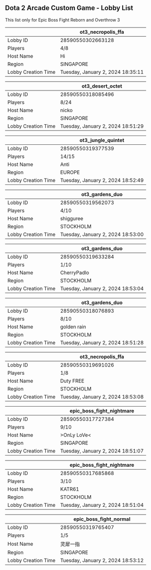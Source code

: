 ## Dota 2 Arcade Custom Game - Lobby List

This list only for Epic Boss Fight Reborn and Overthrow 3

|  | ot3_necropolis_ffa |
| ------ | ------ |
| Lobby ID | 28590550302663128 |
| Players | 4/8 |
| Host Name | Hi |
| Region | SINGAPORE |
| Lobby Creation Time | Tuesday, January 2, 2024 18:35:11 |


|  | ot3_desert_octet |
| ------ | ------ |
| Lobby ID | 28590550318085496 |
| Players | 8/24 |
| Host Name | nicko |
| Region | SINGAPORE |
| Lobby Creation Time | Tuesday, January 2, 2024 18:51:29 |


|  | ot3_jungle_quintet |
| ------ | ------ |
| Lobby ID | 28590550319377539 |
| Players | 14/15 |
| Host Name | Anti |
| Region | EUROPE |
| Lobby Creation Time | Tuesday, January 2, 2024 18:52:49 |


|  | ot3_gardens_duo |
| ------ | ------ |
| Lobby ID | 28590550319562073 |
| Players | 4/10 |
| Host Name | shigguree |
| Region | STOCKHOLM |
| Lobby Creation Time | Tuesday, January 2, 2024 18:53:00 |


|  | ot3_gardens_duo |
| ------ | ------ |
| Lobby ID | 28590550319633284 |
| Players | 1/10 |
| Host Name | CherryPadlo |
| Region | STOCKHOLM |
| Lobby Creation Time | Tuesday, January 2, 2024 18:53:04 |


|  | ot3_gardens_duo |
| ------ | ------ |
| Lobby ID | 28590550318076893 |
| Players | 8/10 |
| Host Name | golden rain |
| Region | STOCKHOLM |
| Lobby Creation Time | Tuesday, January 2, 2024 18:51:28 |


|  | ot3_necropolis_ffa |
| ------ | ------ |
| Lobby ID | 28590550319691026 |
| Players | 1/8 |
| Host Name | Duty FREE | Без налога |
| Region | STOCKHOLM |
| Lobby Creation Time | Tuesday, January 2, 2024 18:53:08 |


|  | epic_boss_fight_nightmare |
| ------ | ------ |
| Lobby ID | 28590550317727384 |
| Players | 9/10 |
| Host Name | >OnLy LoVe< |
| Region | SINGAPORE |
| Lobby Creation Time | Tuesday, January 2, 2024 18:51:07 |


|  | epic_boss_fight_nightmare |
| ------ | ------ |
| Lobby ID | 28590550317685868 |
| Players | 3/10 |
| Host Name | KATR61 |
| Region | STOCKHOLM |
| Lobby Creation Time | Tuesday, January 2, 2024 18:51:04 |


|  | epic_boss_fight_normal |
| ------ | ------ |
| Lobby ID | 28590550319765407 |
| Players | 1/5 |
| Host Name | 灵犀一指 |
| Region | SINGAPORE |
| Lobby Creation Time | Tuesday, January 2, 2024 18:53:12 |


